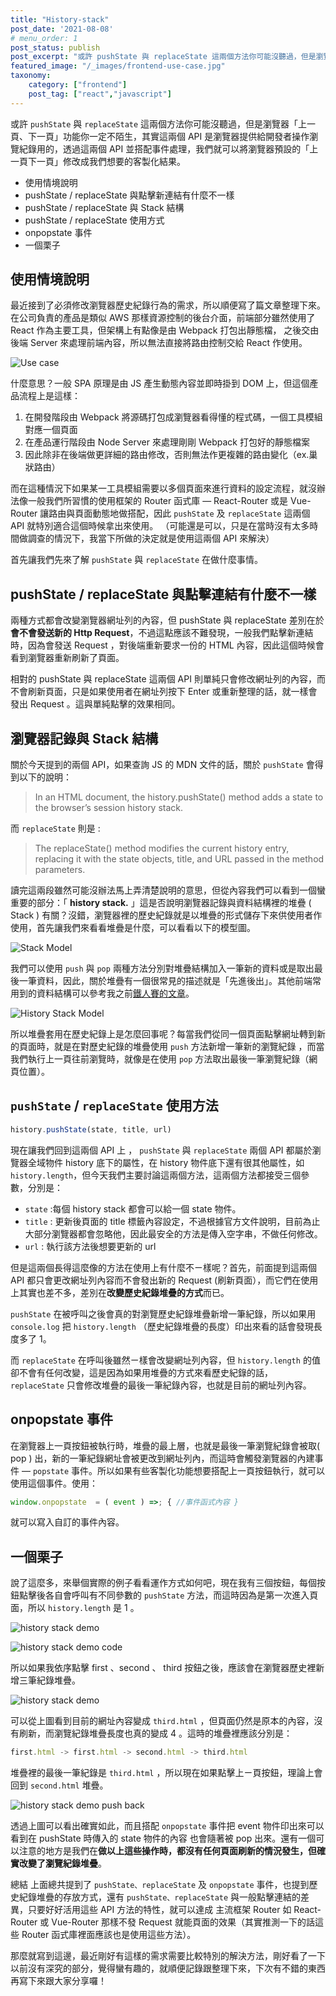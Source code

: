 ```yaml
---
title: "History-stack"
post_date: '2021-08-08'
# menu_order: 1
post_status: publish
post_excerpt: "或許 pushState 與 replaceState 這兩個方法你可能沒聽過，但是瀏覽器「上一頁、下一頁」功能你一定不陌生，其實這兩個 API 是瀏覽器提供給開發者操作瀏覽紀錄用的，透過這兩個 API 並搭配事件處理，我們就可以將瀏覽器預設的「上一頁下一頁」修改成我們想要的客製化結果。"
featured_image: "/_images/frontend-use-case.jpg"
taxonomy:
    category: ["frontend"]
    post_tag: ["react","javascript"]
---
```


或許 `pushState` 與 `replaceState` 這兩個方法你可能沒聽過，但是瀏覽器「上一頁、下一頁」功能你一定不陌生，其實這兩個 API 是瀏覽器提供給開發者操作瀏覽紀錄用的，透過這兩個 API 並搭配事件處理，我們就可以將瀏覽器預設的「上一頁下一頁」修改成我們想要的客製化結果。

- 使用情境說明
- pushState / replaceState 與點擊新連結有什麼不一樣
- pushState / replaceState 與 Stack 結構
- pushState / replaceState 使用方式
- onpopstate 事件
- 一個栗子

## 使用情境說明

最近接到了必須修改瀏覽器歷史紀錄行為的需求，所以順便寫了篇文章整理下來。 在公司負責的產品是類似 AWS 那樣資源控制的後台介面，前端部分雖然使用了 React 作為主要工具，但架構上有點像是由 Webpack 打包出靜態檔， 之後交由後端 Server 來處理前端內容，所以無法直接將路由控制交給 React 作使用。

![Use case](/_images/frontend-use-case.jpg)

什麼意思？一般 SPA 原理是由 JS 產生動態內容並即時掛到 DOM 上，但這個產品流程上是這樣：

1. 在開發階段由 Webpack 將源碼打包成瀏覽器看得懂的程式碼，一個工具模組對應一個頁面
2. 在產品運行階段由 Node Server 來處理剛剛 Webpack 打包好的靜態檔案
3. 因此除非在後端做更詳細的路由修改，否則無法作更複雜的路由變化（ex.巢狀路由）

而在這種情況下如果某一工具模組需要以多個頁面來進行資料的設定流程，就沒辦法像一般我們所習慣的使用框架的 Router 函式庫 — React-Router 或是 Vue-Router 讓路由與頁面動態地做搭配，因此 `pushState` 及 `replaceState` 這兩個 API 就特別適合這個時候拿出來使用。 （可能還是可以，只是在當時沒有太多時間做調查的情況下，我當下所做的決定就是使用這兩個 API 來解決）

首先讓我們先來了解 `pushState` 與 `replaceState` 在做什麼事情。

## pushState / replaceState 與點擊連結有什麼不一樣

兩種方式都會改變瀏覽器網址列的內容，但 pushState 與 replaceState 差別在於**會不會發送新的 Http Request**，不過這點應該不難發現，一般我們點擊新連結時，因為會發送 Request ，對後端重新要求一份的 HTML 內容，因此這個時候會看到瀏覽器重新刷新了頁面。

相對的 pushState 與 replaceState 這兩個 API 則單純只會修改網址列的內容，而不會刷新頁面，只是如果使用者在網址列按下 Enter 或重新整理的話，就一樣會發出 Request 。這與單純點擊的效果相同。

## 瀏覽器記錄與 Stack 結構

關於今天提到的兩個 API，如果查詢 JS 的 MDN 文件的話，關於 `pushState` 會得到以下的說明：

> In an HTML document, the history.pushState() method adds a state to the browser’s session history stack.

而 `replaceState` 則是 :

> The replaceState() method modifies the current history entry, replacing it with the state objects, title, and URL passed in the method parameters.

讀完這兩段雖然可能沒辦法馬上弄清楚說明的意思，但從內容我們可以看到一個蠻重要的部分：「 **history stack.** 」這是否說明瀏覽器記錄與資料結構裡的堆疊 ( Stack ) 有關？沒錯，瀏覽器裡的歷史紀錄就是以堆疊的形式儲存下來供使用者作使用，首先讓我們來看看堆疊是什麼，可以看看以下的模型圖。

![Stack Model](/_images/frontend-stack-model.jpg)

我們可以使用 `push` 與 `pop` 兩種方法分別對堆疊結構加入一筆新的資料或是取出最後一筆資料，因此，關於堆疊有一個很常見的描述就是「先進後出」。其他前端常用到的資料結構可以參考我之前[鐵人賽的文章](https://ithelp.ithome.com.tw/articles/10227662)。

![History Stack Model](/_images/frontend-history-stack-model.jpg)

所以堆疊套用在歷史紀錄上是怎麼回事呢？每當我們從同一個頁面點擊網址轉到新的頁面時，就是在對歷史紀錄的堆疊使用 `push` 方法新增一筆新的瀏覽紀錄 ，而當我們執行上一頁往前瀏覽時，就像是在使用 `pop` 方法取出最後一筆瀏覽紀錄（網頁位置）。

## `pushState` / `replaceState` 使用方法

```js
history.pushState(state, title, url)
```

現在讓我們回到這兩個 API 上 ， `pushState` 與 `replaceState` 兩個 API 都屬於瀏覽器全域物件 history 底下的屬性，在 history 物件底下還有很其他屬性，如 `history.length`，但今天我們主要討論這兩個方法，這兩個方法都接受三個參數，分別是：

- `state` :每個 history stack 都會可以給一個 state 物件。
- `title` : 更新後頁面的 title 標籤內容設定，不過根據官方文件說明，目前為止大部分瀏覽器都會忽略他，因此最安全的方法是傳入空字串，不做任何修改。
- `url` : 執行該方法後想要更新的 url

但是這兩個長得這麼像的方法在使用上有什麼不ㄧ樣呢？首先，前面提到這兩個 API 都只會更改網址列內容而不會發出新的 Request (刷新頁面），而它們在使用上其實也差不多，差別在**改變歷史紀錄堆疊的方式**而已。

`pushState` 在被呼叫之後會真的對瀏覽歷史紀錄堆疊新增一筆紀錄，所以如果用 `console.log` 把 `history.length` （歷史紀錄堆疊的長度）印出來看的話會發現長度多了 1。

而 `replaceState` 在呼叫後雖然ㄧ樣會改變網址列內容，但 `history.length` 的值卻不會有任何改變，這是因為如果用堆疊的方式來看歷史紀錄的話， `replaceState` 只會修改堆疊的最後一筆紀錄內容，也就是目前的網址列內容。

## onpopstate 事件

在瀏覽器上一頁按鈕被執行時，堆疊的最上層，也就是最後一筆瀏覽紀錄會被取( pop ) 出，新的一筆紀錄網址會被更改到網址列內，而這時會觸發瀏覽器的內建事件 — `popstate` 事件。所以如果有些客製化功能想要搭配上一頁按鈕執行，就可以使用這個事件。使用：

```js
window.onpopstate  = ( event ) =>; { //事件函式內容 }
```

就可以寫入自訂的事件內容。

## 一個栗子

說了這麼多，來舉個實際的例子看看運作方式如何吧，現在我有三個按鈕，每個按鈕點擊後各自會呼叫有不同參數的 `pushState` 方法，而這時因為是第一次進入頁面，所以 `history.length` 是 1 。

![history stack demo](/_images/frontend--demo.png)

![history stack demo code ](/_images/frontend--demo-code.png)

所以如果我依序點擊 first 、second 、 third 按鈕之後，應該會在瀏覽器歷史裡新增三筆紀錄堆疊。

![history stack demo](/_images/frontend--demo-result1.png)

可以從上圖看到目前的網址內容變成 `third.html` ，但頁面仍然是原本的內容，沒有刷新，而瀏覽紀錄堆疊長度也真的變成 4 。這時的堆疊裡應該分別是：

```js
first.html -> first.html -> second.html -> third.html
```

堆疊裡的最後一筆紀錄是 `third.html` ，所以現在如果點擊上ㄧ頁按鈕，理論上會回到 `second.html` 堆疊。

![history stack demo push back](/_images/frontend--demo-lastPage.png)

透過上圖可以看出確實如此，而且搭配 `onpopstate` 事件把 event 物件印出來可以看到在 pushState 時傳入的 state 物件的內容 也會隨著被 pop 出來。還有一個可以注意的地方是我們在**做以上這些操作時，都沒有任何頁面刷新的情況發生，但確實改變了瀏覽紀錄堆疊**。

總結
上面總共提到了 `pushState、replaceState` 及 `onpopstate` 事件，也提到歷史紀錄堆疊的存放方式，還有 `pushState、replaceState` 與一般點擊連結的差異，只要好好活用這些 API 方法的特性，就可以達成 主流框架 Router 如 React-Router 或 Vue-Router 那樣不發 Request 就能頁面的效果（其實推測一下的話這些 Router 函式庫裡面應該也是使用這些方法）。

那麼就寫到這邊，最近剛好有這樣的需求需要比較特別的解決方法，剛好看了一下以前沒有深究的部分，覺得蠻有趣的，就順便記錄跟整理下來，下次有不錯的東西再寫下來跟大家分享囉！
